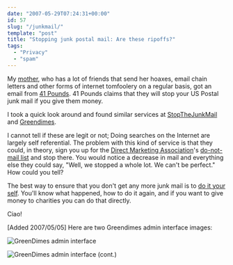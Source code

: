 ```yaml
---
date: "2007-05-29T07:24:31+00:00"
id: 57
slug: "/junkmail/"
template: "post"
title: "Stopping junk postal mail: Are these ripoffs?"
tags:
  - "Privacy"
  - "spam"
---
```


My [mother](http://dianewillis.com/), who has a lot of friends that send her
hoaxes, email chain letters and other forms of internet tomfoolery on a
regular basis, got an email from [41 Pounds](http://41pounds.org/). 41 Pounds
claims that they will stop your US Postal junk mail if you give them money.

I took a quick look around and found similar services at
[StopTheJunkMail](http://stopthejunkmail.com) and
[Greendimes](http://greendimes.com/).

I cannot tell if these are legit or not; Doing searches on the Internet are
largely self referential. The problem with this kind of service is that they
could, in theory, sign you up for the
[Direct Marketing Association](http://the-dma.org/)'s
[do-not-mail list](https://www.dmaconsumers.org/cgi/offmailing) and stop
there. You would notice a decrease in mail and everything else they could say,
"Well, we stopped a whole lot. We can't be perfect." How could you tell?

The best way to ensure that you don't get any more junk mail is to
[do it your self](http://www.obviously.com/junkmail/). You'll know what
happened, how to do it again, and if you want to give money to charities you
can do that directly.

Ciao!

\[Added 2007/05/05\] Here are two Greendimes admin interface images:

![GreenDimes admin interface](greendimes1.jpg)

![GreenDimes admin interface (cont.)](greendimes2.jpg)
